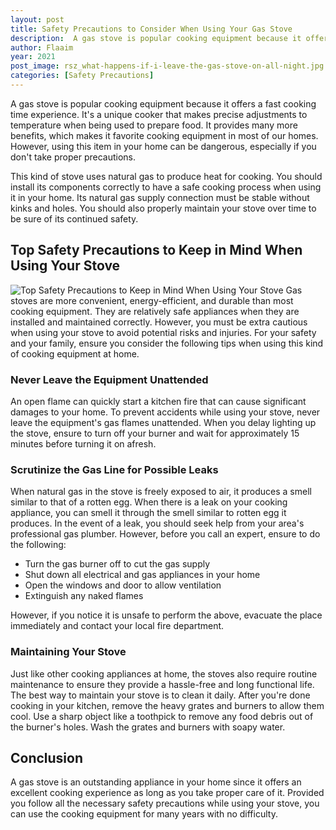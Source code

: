 ```yaml
---
layout: post
title: Safety Precautions to Consider When Using Your Gas Stove
description:  A gas stove is popular cooking equipment because it offers a fast cooking time experience. It's a unique cooker that makes precise adjustments to temperature when being used to prepare food. 
author: Flaaim
year: 2021
post_image: rsz_what-happens-if-i-leave-the-gas-stove-on-all-night.jpg
categories: [Safety Precautions]
---
```



A gas stove is popular cooking equipment because it offers a fast cooking time experience. It's a unique cooker that makes precise adjustments to temperature when being used to prepare food. It provides many more benefits, which makes it favorite cooking equipment in most of our homes. However, using this item in your home can be dangerous, especially if you don't take proper precautions.

This kind of stove uses natural gas to produce heat for cooking. You should install its components correctly to have a safe cooking process when using it in your home. Its natural gas supply connection must be stable without kinks and holes. You should also properly maintain your stove over time to be sure of its continued safety.

## Top Safety Precautions to Keep in Mind When Using Your Stove
![Top Safety Precautions to Keep in Mind When Using Your Stove](https://safetyworkblog.com/assets/rsz_what-happens-if-i-leave-the-gas-stove-on-all-night.jpg)
Gas stoves are more convenient, energy-efficient, and durable than most cooking equipment. They are relatively safe appliances when they are installed and maintained correctly. However, you must be extra cautious when using your stove to avoid potential risks and injuries. For your safety and your family, ensure you consider the following tips when using this kind of cooking equipment at home.

### Never Leave the Equipment Unattended


An open flame can quickly start a kitchen fire that can cause significant damages to your home. To prevent accidents while using your stove, never leave the equipment's gas flames unattended. When you delay lighting up the stove, ensure to turn off your burner and wait for approximately 15 minutes before turning it on afresh.

### Scrutinize the Gas Line for Possible Leaks


When natural gas in the stove is freely exposed to air, it produces a smell similar to that of a rotten egg. When there is a leak on your cooking appliance, you can smell it through the smell similar to rotten egg it produces. In the event of a leak, you should seek help from your area's professional gas plumber. However, before you call an expert, ensure to do the following:

- Turn the gas burner off to cut the gas supply
- Shut down all electrical and gas appliances in your home
- Open the windows and door to allow ventilation
- Extinguish any naked flames

However, if you notice it is unsafe to perform the above, evacuate the place immediately and contact your local fire department.

### Maintaining Your Stove


Just like other cooking appliances at home, the stoves also require routine maintenance to ensure they provide a hassle-free and long functional life. The best way to maintain your stove is to clean it daily. After you're done cooking in your kitchen, remove the heavy grates and burners to allow them cool. Use a sharp object like a toothpick to remove any food debris out of the burner's holes. Wash the grates and burners with soapy water.

## Conclusion


A gas stove is an outstanding appliance in your home since it offers an excellent cooking experience as long as you take proper care of it. Provided you follow all the necessary safety precautions while using your stove, you can use the cooking equipment for many years with no difficulty.
